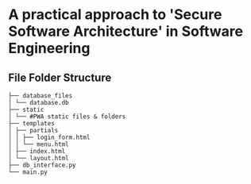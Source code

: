 # A practical approach to 'Secure Software Architecture' in Software Engineering

## File Folder Structure

```text
├── database_files
│ └── database.db
├── static
│ └── #PWA static files & folders
├── templates
│ ├── partials
│ │ ├── login_form.html
│ │ └── menu.html
│ ├── index.html
│ └── layout.html
├── db_interface.py
└── main.py
```
